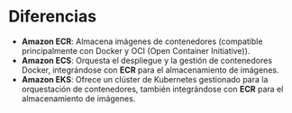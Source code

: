 # Diferencias

- **Amazon ECR**: Almacena imágenes de contenedores (compatible principalmente con Docker y OCI (Open Container Initiative)).
- **Amazon ECS**: Orquesta el despliegue y la gestión de contenedores Docker, integrándose con **ECR** para el almacenamiento de imágenes.
- **Amazon EKS**: Ofrece un clúster de Kubernetes gestionado para la orquestación de contenedores, también integrándose con **ECR** para el almacenamiento de imágenes.